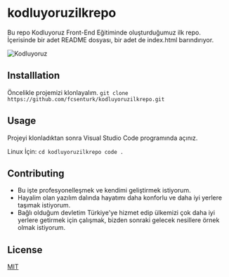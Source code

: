 # kodluyoruzilkrepo
Bu repo Kodluyoruz Front-End Eğitiminde oluşturduğumuz ilk repo. İçerisinde bir adet README dosyası, bir adet de index.html barındırıyor.

![Kodluyoruz](https://cdn.prod.website-files.com/658d627c8d384d416989b728/658d6f812c0ec7b8fc918028_Kodluyoruz_Turuncu%20logo_Kare.png)

## Installlation
Öncelikle projemizi klonlayalım.
``` git clone https://github.com/fcsenturk/kodluyoruzilkrepo.git ```

## Usage
Projeyi klonladıktan sonra Visual Studio Code programında açınız.

Linux İçin:
``` cd kodluyoruzilkrepo code . ```

## Contributing 
* Bu işte profesyonelleşmek ve kendimi geliştirmek istiyorum.
* Hayalim olan yazılım dalında hayatımı daha konforlu ve daha iyi yerlere taşımak istiyorum.
* Bağlı olduğum devletim Türkiye'ye hizmet edip ülkemizi çok daha iyi yerlere getirmek için çalışmak, bizden sonraki gelecek nesillere örnek olmak istiyorum.


## License

[MIT](https://choosealicense.com/licenses/mit/)

